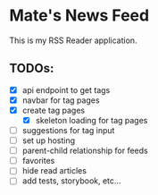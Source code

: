 # Mate's News Feed

This is my RSS Reader application.

## TODOs:

- [x] api endpoint to get tags
- [x] navbar for tag pages
- [x] create tag pages
  - [x] skeleton loading for tag pages
- [ ] suggestions for tag input
- [ ] set up hosting
- [ ] parent-child relationship for feeds
- [ ] favorites
- [ ] hide read articles
- [ ] add tests, storybook, etc...
